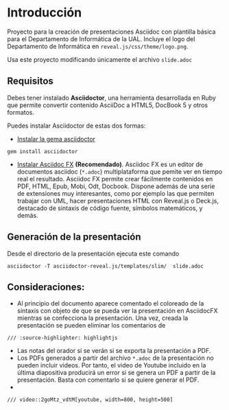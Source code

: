 # Introducción

Proyecto para la creación de presentaciones Asciidoc con plantilla básica para el Departamento de Informática de la UAL. Incluye el logo del Departamento de Informática en `reveal.js/css/theme/logo.png`.

Usa este proyecto modificando únicamente el archivo `slide.adoc`

## Requisitos

Debes tener instalado **Asciidoctor**, una herramienta desarrollada en Ruby que permite convertir contenido AsciiDoc a HTML5, DocBook 5 y otros formatos.

Puedes instalar Asciidoctor de estas dos formas:

* [Instalar la gema asciidoctor](http://asciidoctor.org/)

```
gem install asciidoctor
```

* [Instalar Asciidoc FX](http://www.asciidocfx.com/) **(Recomendado)**. Asciidoc FX es un editor de documentos asciidoc (`*.adoc`) multiplataforma que pemite ver en tiempo real el resultado. Asciidoc FX permite crear  fácilmente contenidos en PDF, HTML, Epub, Mobi, Odt, Docbook. Dispone además de una serie de extensiones muy interesantes, como por ejemplo las que permiten trabajar con UML, hacer presentaciones HTML con Reveal.js o Deck.js, destacado de sintaxis de código fuente, símbolos matemáticos, y demás.

## Generación de la presentación

Desde el directorio de la presentación ejecuta este comando 

```
asciidoctor -T asciidoctor-reveal.js/templates/slim/  slide.adoc 
```

## Consideraciones:

* Al principio del documento aparece comentado el coloreado de la sintaxis con objeto de que se pueda ver la presentación en AsciidocFX mientras se confecciona la presentación. Una vez, creada la presentación se pueden eliminar los comentarios de 

```
/// :source-highlighter: highlightjs
```

* Las notas del orador sí se verán si se exporta la presentación a PDF.
* Los PDFs generados a partir del archivo `*.adoc` de la presentación no pueden incluir videos. Por tanto, el video de Youtube incluido en la última diapositiva producirá un error si se genera un PDF a partir de la presentación. Basta con comentarlo si se quiere generar el PDF.
* 

```
/// video::2goMtz_vdtM[youtube, width=800, height=500]
```